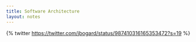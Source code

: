 ```yaml
---
title: Software Architecture 
layout: notes
---
```


{% twitter https://twitter.com/jbogard/status/987410316165353472?s=19 %} 
